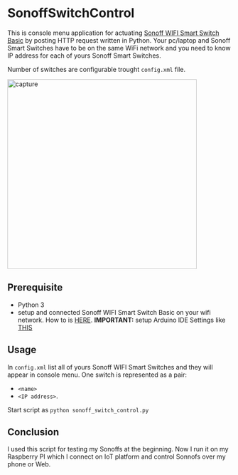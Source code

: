 # SonoffSwitchControl

This is console menu application for actuating [Sonoff WIFI Smart Switch Basic](https://www.sonoff.in/index.php?route=product/product&path=62&product_id=75) by posting HTTP request written in Python. Your pc/laptop and Sonoff Smart Switches have to be on the same WiFi network and you need to know IP address for each of yours Sonoff Smart Switches. 

Number of switches are configurable trought `config.xml` file.

<img width="426" alt="capture" src="https://user-images.githubusercontent.com/8199494/51274476-9a599e80-19cf-11e9-8f9d-49153a14d0d2.PNG">

## Prerequisite
 * Python 3
 * setup and connected Sonoff WIFI Smart Switch Basic on your wifi network. How to is [HERE](https://www.letscontrolit.com/wiki/index.php/Tutorial_Arduino_Firmware_Upload#Download_and_installing_the_Arduino_IDE ). **IMPORTANT:** setup Arduino IDE Settings like [THIS](https://imgur.com/SRXAIEH)

 ## Usage
In `config.xml` list all of yours Sonoff WIFI Smart Switches and they will appear in console menu. One switch is represented as a pair:
- `<name>`
- `<IP address>`.

 Start script as `python sonoff_switch_control.py`

## Conclusion
I used this script for testing my Sonoffs at the beginning. Now I run it on my Raspberry PI which I connect on IoT platform and control Sonnofs over my phone or Web.
